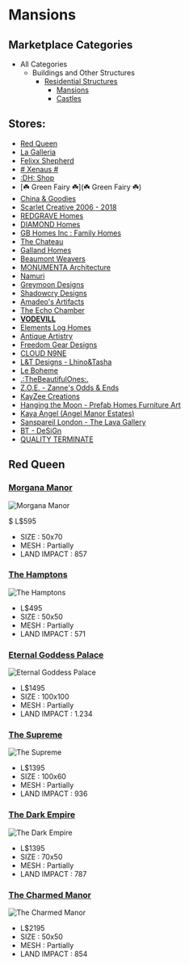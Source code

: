 # Mansions

## Marketplace Categories

* All Categories
    * Buildings and Other Structures
	    * [Residential Structures](https://marketplace.secondlife.com/products/search?search%5Bcategory_id%5D=110&search%5Bper_page%5D=96)
            * [Mansions](https://marketplace.secondlife.com/products/search?search%5Bcategory_id%5D=715&search%5Bper_page%5D=96)
			* [Castles](https://marketplace.secondlife.com/products/search?search%5Bcategory_id%5D=716&search%5Bper_page%5D=96)


## Stores:

* [Red Queen](https://marketplace.secondlife.com/stores/43719)
* [La Galleria](https://marketplace.secondlife.com/stores/19)
* [Felixx Shepherd](https://marketplace.secondlife.com/stores/13205)
* [# Xenaus #](https://marketplace.secondlife.com/stores/175524)
* [:DH: Shop](https://marketplace.secondlife.com/stores/51794)
* [☘️ Green Fairy ☘️](☘️ Green Fairy ☘️)
* [China & Goodies](https://marketplace.secondlife.com/stores/144224)
* [Scarlet Creative 2006 - 2018](https://marketplace.secondlife.com/stores/6345)
* [REDGRAVE Homes](https://marketplace.secondlife.com/stores/164208)
* [DIAMOND Homes](https://marketplace.secondlife.com/stores/118493)
* [GB Homes Inc : Family Homes](https://marketplace.secondlife.com/stores/45305)
* [The Chateau](https://marketplace.secondlife.com/stores/204114)
* [Galland Homes](https://marketplace.secondlife.com/stores/7150)
* [Beaumont Weavers](https://marketplace.secondlife.com/stores/14235)
* [MONUMENTA Architecture](https://marketplace.secondlife.com/stores/201992)
* [Namuri](https://marketplace.secondlife.com/stores/169763)
* [Greymoon Designs](https://marketplace.secondlife.com/stores/134123)
* [Shadowcry Designs](https://marketplace.secondlife.com/stores/65737)
* [Amadeo's Artifacts](https://marketplace.secondlife.com/stores/105972)
* [The Echo Chamber](https://marketplace.secondlife.com/stores/191798)
* [**VODEVILL**](https://marketplace.secondlife.com/stores/114404)
* [Elements Log Homes](https://marketplace.secondlife.com/stores/31178)
* [Antique Artistry](https://marketplace.secondlife.com/stores/8240)
* [Freedom Gear Designs](https://marketplace.secondlife.com/stores/180835)
* [CLOUD N9NE](https://marketplace.secondlife.com/stores/123113)
* [L&T Designs - Lhino&Tasha](https://marketplace.secondlife.com/stores/158096)
* [Le Boheme](https://marketplace.secondlife.com/stores/7841)
* [.:TheBeautifulOnes:.](https://marketplace.secondlife.com/stores/66842)
* [Z.O.E. - Zanne's Odds & Ends](https://marketplace.secondlife.com/stores/19449)
* [KayZee Creations](https://marketplace.secondlife.com/stores/69717)
* [Hanging the Moon - Prefab Homes Furniture Art](https://marketplace.secondlife.com/stores/54614)
* [Kaya Angel (Angel Manor Estates)](https://marketplace.secondlife.com/stores/21173)
* [Sanspareil London - The Lava Gallery](https://marketplace.secondlife.com/stores/49162)
* [BT - DeSiGn](https://marketplace.secondlife.com/stores/130466)
* [QUALITY TERMINATE](https://marketplace.secondlife.com/stores/170324)

## Red Queen

### [Morgana Manor](https://marketplace.secondlife.com/p/Morgana-Manor/3685489)

![Morgana Manor](https://slm-assets1.secondlife.com/assets/24456264/view_large/Morgana_ManorPIC.jpg?1567794536)

$ L$595
* SIZE : 50x70
* MESH : Partially
* LAND IMPACT : 857

### [The Hamptons](https://marketplace.secondlife.com/p/The-Hamptons/5462526)

![The Hamptons](https://slm-assets3.secondlife.com/assets/24464338/view_large/The_HamptonsPIC.jpg?1567887078)

* L$495
* SIZE : 50x50
* MESH : Partially
* LAND IMPACT : 571

### [Eternal Goddess Palace](https://marketplace.secondlife.com/p/Eternal-Goddess-Palace/2428547)

![Eternal Goddess Palace](https://slm-assets1.secondlife.com/assets/23200586/view_large/Eternal_Goddess_PalacePIC.jpg?1553474578)

* L$1495
* SIZE : 100x100
* MESH : Partially
* LAND IMPACT : 1.234

### [The Supreme](https://marketplace.secondlife.com/p/The-Supreme-Manor/1901117)

![The Supreme](https://slm-assets2.secondlife.com/assets/24455319/view_large/The_Supreme_ManorPIC.jpg?1567784865)

* L$1395
* SIZE : 100x60
* MESH : Partially
* LAND IMPACT : 936

### [The Dark Empire](https://marketplace.secondlife.com/p/The-Dark-Empire/1996393)

![The Dark Empire](https://slm-assets1.secondlife.com/assets/22853274/view_large/The_Dark_EmpirePIC.jpg?1549821573)

* L$1395
* SIZE : 70x50
* MESH : Partially
* LAND IMPACT : 787

### [The Charmed Manor](https://marketplace.secondlife.com/p/The-Charmed-Manor/7631047)

![The Charmed Manor](https://slm-assets0.secondlife.com/assets/24448769/view_large/The_Charmed_ManorPIC.jpg?1567701900)

* L$2195
* SIZE : 50x50
* MESH : Partially
* LAND IMPACT : 854
